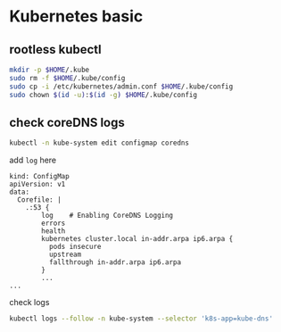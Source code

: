 # Kubernetes basic

## rootless kubectl
```bash
mkdir -p $HOME/.kube
sudo rm -f $HOME/.kube/config
sudo cp -i /etc/kubernetes/admin.conf $HOME/.kube/config
sudo chown $(id -u):$(id -g) $HOME/.kube/config
```

## check coreDNS logs
```bash
kubectl -n kube-system edit configmap coredns
```
add `log` here
```
kind: ConfigMap
apiVersion: v1
data:
  Corefile: |
    .:53 {
        log    # Enabling CoreDNS Logging
        errors
        health
        kubernetes cluster.local in-addr.arpa ip6.arpa {
          pods insecure
          upstream
          fallthrough in-addr.arpa ip6.arpa
        }
        ...
...
```
check logs
```bash
kubectl logs --follow -n kube-system --selector 'k8s-app=kube-dns'
```
